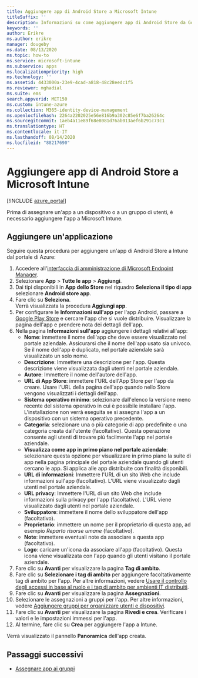 ```yaml
---
title: Aggiungere app di Android Store a Microsoft Intune
titleSuffix: ''
description: Informazioni su come aggiungere app di Android Store da Google Play Store a Microsoft Intune.
keywords: ''
author: Erikre
ms.author: erikre
manager: dougeby
ms.date: 08/13/2020
ms.topic: how-to
ms.service: microsoft-intune
ms.subservice: apps
ms.localizationpriority: high
ms.technology: ''
ms.assetid: 4433000a-23e9-4cad-a818-48c28eedc1f5
ms.reviewer: mghadial
ms.suite: ems
search.appverid: MET150
ms.custom: intune-azure
ms.collection: M365-identity-device-management
ms.openlocfilehash: 2264a2202025e56e816b9a302c85e6f7ba26264c
ms.sourcegitcommit: 1aeb4a11e89f68e8081d76ab013aef6b291c73c1
ms.translationtype: HT
ms.contentlocale: it-IT
ms.lasthandoff: 08/14/2020
ms.locfileid: "88217690"
---
```

# <a name="add-android-store-apps-to-microsoft-intune"></a>Aggiungere app di Android Store a Microsoft Intune

[!INCLUDE [azure_portal](../includes/azure_portal.md)]

Prima di assegnare un'app a un dispositivo o a un gruppo di utenti, è necessario aggiungere l'app a Microsoft Intune. 

## <a name="add-an-app"></a>Aggiungere un'applicazione

Seguire questa procedura per aggiungere un'app di Android Store a Intune dal portale di Azure:

1. Accedere all'[interfaccia di amministrazione di Microsoft Endpoint Manager](https://go.microsoft.com/fwlink/?linkid=2109431).
2. Selezionare **App** > **Tutte le app** > **Aggiungi**.
3. Dai tipi disponibili in **App dello Store** nel riquadro **Seleziona il tipo di app** selezionare **Android store app**.
4. Fare clic su **Seleziona**.<br>
   Verrà visualizzata la procedura **Aggiungi app**.
5. Per configurare le **Informazioni sull'app** per l'app Android, passare a [Google Play Store](https://play.google.com/store) e cercare l'app che si vuole distribuire. Visualizzare la pagina dell'app e prendere nota dei dettagli dell'app. 
6. Nella pagina **Informazioni sull'app** aggiungere i dettagli relativi all'app:
    - **Nome**: immettere il nome dell'app che deve essere visualizzato nel portale aziendale. Assicurarsi che il nome dell'app usato sia univoco. Se il nome dell'app è duplicato, nel portale aziendale sarà visualizzato un solo nome.
    - **Descrizione**: Immettere una descrizione per l'app. Questa descrizione viene visualizzata dagli utenti nel portale aziendale.
    - **Autore**: Immettere il nome dell'autore dell'app.
    - **URL di App Store**: immettere l'URL dell'App Store per l'app da creare. Usare l'URL della pagina dell'app quando nello Store vengono visualizzati i dettagli dell'app.
    - **Sistema operativo minimo**: selezionare dall'elenco la versione meno recente del sistema operativo in cui è possibile installare l'app. L'installazione non verrà eseguita se si assegna l'app a un dispositivo con un sistema operativo precedente.
    - **Categoria**: selezionare una o più categorie di app predefinite o una categoria creata dall'utente (facoltativo). Questa operazione consente agli utenti di trovare più facilmente l'app nel portale aziendale.
    - **Visualizza come app in primo piano nel portale aziendale**: selezionare questa opzione per visualizzare in primo piano la suite di app nella pagina principale del portale aziendale quando gli utenti cercano le app. Si applica alle app distribuite con finalità disponibili.
    - **URL di informazioni**: Immettere l'URL di un sito Web che include informazioni sull'app (facoltativo). L'URL viene visualizzato dagli utenti nel portale aziendale.
    - **URL privacy**: Immettere l'URL di un sito Web che include informazioni sulla privacy per l'app (facoltativo). L'URL viene visualizzato dagli utenti nel portale aziendale.
    - **Sviluppatore**: immettere il nome dello sviluppatore dell'app (facoltativo).
    - **Proprietario**: immettere un nome per il proprietario di questa app, ad esempio *Reparto risorse umane* (facoltativo).
    - **Note**: immettere eventuali note da associare a questa app (facoltativo).
    - **Logo**: caricare un'icona da associare all'app (facoltativo). Questa icona viene visualizzata con l'app quando gli utenti visitano il portale aziendale.
7. Fare clic su **Avanti** per visualizzare la pagina **Tag di ambito**.
8. Fare clic su **Selezionare i tag di ambito** per aggiungere facoltativamente tag di ambito per l'app. Per altre informazioni, vedere [Usare il controllo degli accessi in base al ruolo e i tag di ambito per ambienti IT distribuiti](../fundamentals/scope-tags.md).
9. Fare clic su **Avanti** per visualizzare la pagina **Assegnazioni**.
10. Selezionare le assegnazioni a gruppi per l'app. Per altre informazioni, vedere [Aggiungere gruppi per organizzare utenti e dispositivi](../fundamentals/groups-add.md).
11. Fare clic su **Avanti** per visualizzare la pagina **Rivedi e crea**. Verificare i valori e le impostazioni immessi per l'app.
12. Al termine, fare clic su **Crea** per aggiungere l'app a Intune.

Verrà visualizzato il pannello **Panoramica** dell'app creata.

## <a name="next-steps"></a>Passaggi successivi

- [Assegnare app ai gruppi](apps-deploy.md)
